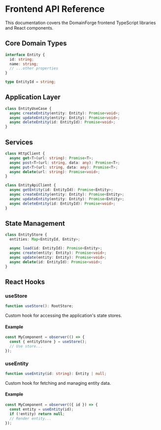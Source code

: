 # Frontend API Reference

This documentation covers the DomainForge frontend TypeScript libraries and React components.

## Core Domain Types

```typescript
interface Entity {
  id: string;
  name: string;
  // ...other properties
}

type EntityId = string;
```

## Application Layer

```typescript
class EntityUseCase {
  async createEntity(entity: Entity): Promise<void>;
  async updateEntity(entity: Entity): Promise<void>;
  async deleteEntity(id: EntityId): Promise<void>;
}
```

## Services

```typescript
class HttpClient {
  async get<T>(url: string): Promise<T>;
  async post<T>(url: string, data: any): Promise<T>;
  async put<T>(url: string, data: any): Promise<T>;
  async delete(url: string): Promise<void>;
}

class EntityApiClient {
  async getEntity(id: EntityId): Promise<Entity>;
  async createEntity(entity: Entity): Promise<Entity>;
  async updateEntity(entity: Entity): Promise<Entity>;
  async deleteEntity(id: EntityId): Promise<void>;
}
```

## State Management

```typescript
class EntityStore {
  entities: Map<EntityId, Entity>;

  async load(id: EntityId): Promise<Entity>;
  async create(entity: Entity): Promise<void>;
  async update(entity: Entity): Promise<void>;
  async delete(id: EntityId): Promise<void>;
}
```

## React Hooks

### useStore

```typescript
function useStore(): RootStore;
```

Custom hook for accessing the application's state stores.

#### Example

```typescript
const MyComponent = observer(() => {
  const { entityStore } = useStore();
  // Use store...
});
```

### useEntity

```typescript
function useEntity(id: string): Entity | null;
```

Custom hook for fetching and managing entity data.

#### Example

```typescript
const MyComponent = observer(({ id }) => {
  const entity = useEntity(id);
  if (!entity) return null;
  // Render entity...
});
```
